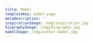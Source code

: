 ```yaml
---
title: Mabel
templateKey: mabel-page
metaDescription: ''
inspirationImage: /img/inspiration.jpg
biographyImage: /img/biography.jpg
mabelImage: /img/author-mabel.jpg
---
```

